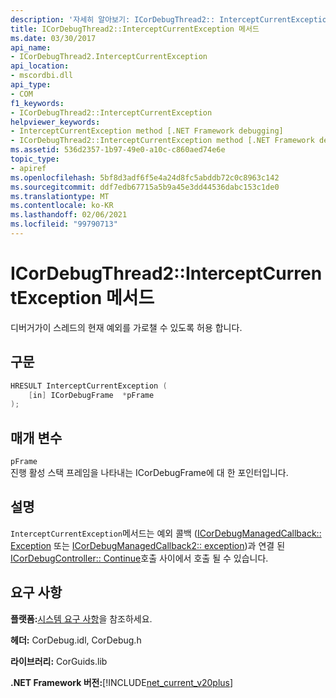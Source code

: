 ```yaml
---
description: '자세히 알아보기: ICorDebugThread2:: InterceptCurrentException 메서드'
title: ICorDebugThread2::InterceptCurrentException 메서드
ms.date: 03/30/2017
api_name:
- ICorDebugThread2.InterceptCurrentException
api_location:
- mscordbi.dll
api_type:
- COM
f1_keywords:
- ICorDebugThread2::InterceptCurrentException
helpviewer_keywords:
- InterceptCurrentException method [.NET Framework debugging]
- ICorDebugThread2::InterceptCurrentException method [.NET Framework debugging]
ms.assetid: 536d2357-1b97-49e0-a10c-c860aed74e6e
topic_type:
- apiref
ms.openlocfilehash: 5bf8d3adf6f5e4a24d8fc5abddb72c0c8963c142
ms.sourcegitcommit: ddf7edb67715a5b9a45e3dd44536dabc153c1de0
ms.translationtype: MT
ms.contentlocale: ko-KR
ms.lasthandoff: 02/06/2021
ms.locfileid: "99790713"
---
```

# <a name="icordebugthread2interceptcurrentexception-method"></a>ICorDebugThread2::InterceptCurrentException 메서드

디버거가이 스레드의 현재 예외를 가로챌 수 있도록 허용 합니다.  
  
## <a name="syntax"></a>구문  
  
```cpp  
HRESULT InterceptCurrentException (  
    [in] ICorDebugFrame  *pFrame  
);  
```  
  
## <a name="parameters"></a>매개 변수  

 `pFrame`  
 진행 활성 스택 프레임을 나타내는 ICorDebugFrame에 대 한 포인터입니다.  
  
## <a name="remarks"></a>설명  

 `InterceptCurrentException`메서드는 예외 콜백 ([ICorDebugManagedCallback:: Exception](icordebugmanagedcallback-exception-method.md) 또는 [ICorDebugManagedCallback2:: exception](icordebugmanagedcallback2-exception-method.md))과 연결 된 [ICorDebugController:: Continue](icordebugcontroller-continue-method.md)호출 사이에서 호출 될 수 있습니다.  
  
## <a name="requirements"></a>요구 사항  

 **플랫폼:**[시스템 요구 사항](../../get-started/system-requirements.md)을 참조하세요.  
  
 **헤더:** CorDebug.idl, CorDebug.h  
  
 **라이브러리:** CorGuids.lib  
  
 **.NET Framework 버전:**[!INCLUDE[net_current_v20plus](../../../../includes/net-current-v20plus-md.md)]
